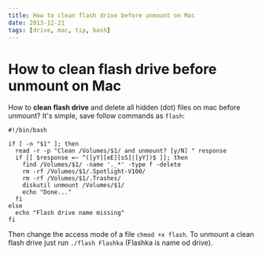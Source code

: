 ```yaml
---
title: How to clean flash drive before unmount on Mac
date: 2013-12-21
tags: [drive, mac, tip, bash]
---
```



# How to clean flash drive before unmount on Mac

How to **clean flash drive** and delete all hidden (dot) files on mac before unmount? It's simple, save follow commands as `flash`:

```
#!/bin/bash

if [ -n "$1" ]; then
  read -r -p "Clean /Volumes/$1/ and unmount? [y/N] " response
  if [[ $response =~ ^([yY][eE][sS]|[yY])$ ]]; then      
    find /Volumes/$1/ -name '._*' -type f -delete
    rm -rf /Volumes/$1/.Spotlight-V100/
    rm -rf /Volumes/$1/.Trashes/
    diskutil unmount /Volumes/$1/
    echo "Done..."
  fi
else
  echo "Flash drive name missing"
fi
```

Then change the access mode of a file `chmod +x flash`. To unmount a clean flash drive just run
`./flash Flashka` (Flashka is name od drive).
